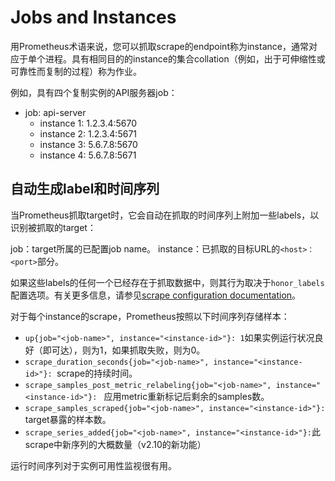 # Jobs and Instances

用Prometheus术语来说，您可以抓取scrape的endpoint称为instance，通常对应于单个进程。具有相同目的的instance的集合collation（例如，出于可伸缩性或可靠性而复制的过程）称为作业。

例如，具有四个复制实例的API服务器job：

- job: api-server
    - instance 1: 1.2.3.4:5670
    - instance 2: 1.2.3.4:5671
    - instance 3: 5.6.7.8:5670
    - instance 4: 5.6.7.8:5671

## 自动生成label和时间序列

当Prometheus抓取target时，它会自动在抓取的时间序列上附加一些labels，以识别被抓取的target：

job：target所属的已配置job name。
instance：已抓取的目标URL的`<host>：<port>`部分。

如果这些labels的任何一个已经存在于抓取数据中，则其行为取决于`honor_labels`配置选项。有关更多信息，请参见[scrape configuration documentation](https://prometheus.io/docs/prometheus/latest/configuration/configuration/#scrape_config)。

对于每个instance的scrape，Prometheus按照以下时间序列存储样本：

- `up{job="<job-name>", instance="<instance-id>"}: 1`如果实例运行状况良好（即可达），则为1，如果抓取失败，则为0。
- `scrape_duration_seconds{job="<job-name>", instance="<instance-id>"}: `scrape的持续时间。
- `scrape_samples_post_metric_relabeling{job="<job-name>", instance="<instance-id>"}: ` 应用metric重新标记后剩余的samples数。
- `scrape_samples_scraped{job="<job-name>", instance="<instance-id>"}:` target暴露的样本数。
- `scrape_series_added{job="<job-name>", instance="<instance-id>"}:`此scrape中新序列的大概数量（v2.10的新功能）

运行时间序列对于实例可用性监视很有用。